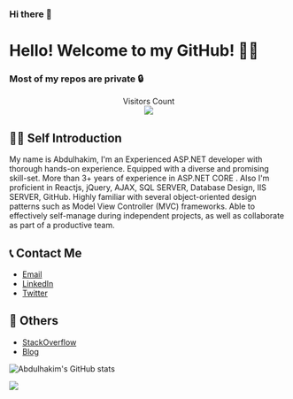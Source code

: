 ### Hi there 👋 

<!--
**AbdulhakimZ/AbdulhakimZ** is a ✨ _special_ ✨ repository because its `README.md` (this file) appears on your GitHub profile.
-->
# Hello! Welcome to my GitHub! 🚀🚀

### Most of my repos are private 🔒

<p align="center"> 
  Visitors Count<br>
  <img src="https://profile-counter.glitch.me/AbdulhakimZ/count.svg" />
</p>

## 🙋‍♂️ Self Introduction
My name is Abdulhakim, I'm an Experienced ASP.NET developer with thorough hands-on experience. Equipped with a diverse and promising skill-set. More than 3+
years of experience in ASP.NET CORE . Also I'm proficient in Reactjs, jQuery, AJAX, SQL SERVER, Database Design, IIS SERVER, GitHub. Highly
familiar with several object-oriented design patterns such as Model View Controller (MVC) frameworks. Able to effectively self-manage during
independent projects, as well as collaborate as part of a productive team.
<br />
<!--Exp-->
## 📞 Contact Me
* [Email](mailto:zluckyza@gmail.com)
* [LinkedIn](https://www.linkedin.com/in/abdulhakim-zeinu-536341183/)
* [Twitter](https://twitter.com/Abdulha86189021)

## 📝 Others
* [StackOverflow](https://stackoverflow.com/)
* [Blog](https://easycodesolution.com/)

![Abdulhakim's GitHub stats](https://github-readme-stats.vercel.app/api?username=AbdulhakimZ&theme=gruvbox)

![](https://github-profile-summary-cards.vercel.app/api/cards/repos-per-language?username=AbdulhakimZ&theme=github_dark)


